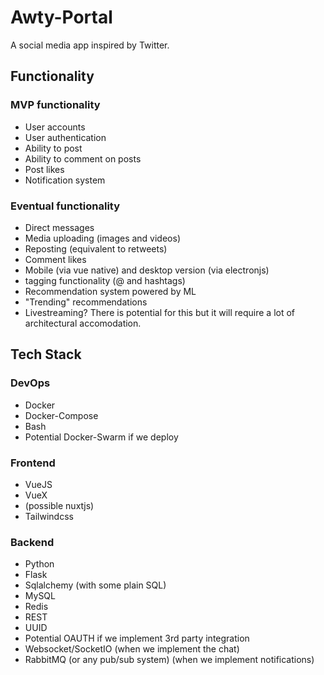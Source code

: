 # Awty-Portal

A social media app inspired by Twitter.

## Functionality

### MVP functionality

  - User accounts
  - User authentication
  - Ability to post
  - Ability to comment on posts
  - Post likes
  - Notification system

### Eventual functionality

  - Direct messages
  - Media uploading (images and videos)
  - Reposting (equivalent to retweets)
  - Comment likes
  - Mobile (via vue native) and desktop version (via electronjs)
  - tagging functionality (@ and hashtags)
  - Recommendation system powered by ML
  - "Trending" recommendations
  - Livestreaming? There is potential for this but it will require a lot of architectural accomodation.

## Tech Stack

### DevOps 

  - Docker
  - Docker-Compose
  - Bash
  - Potential Docker-Swarm if we deploy
  
### Frontend
  
  - VueJS
  - VueX
  - (possible nuxtjs)
  - Tailwindcss

### Backend

  - Python
  - Flask
  - Sqlalchemy (with some plain SQL)
  - MySQL
  - Redis
  - REST
  - UUID
  - Potential OAUTH if we implement 3rd party integration
  - Websocket/SocketIO (when we implement the chat)
  - RabbitMQ (or any pub/sub system) (when we implement notifications)